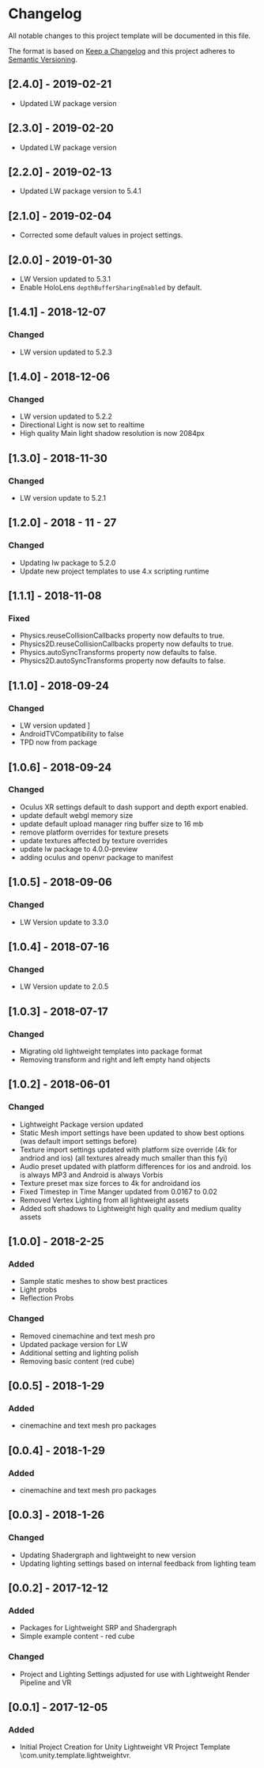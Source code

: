 # Changelog
All notable changes to this project template will be documented in this file.

The format is based on [Keep a Changelog](http://keepachangelog.com/en/1.0.0/)
and this project adheres to [Semantic Versioning](http://semver.org/spec/v2.0.0.html).

## [2.4.0] - 2019-02-21
- Updated LW package version

## [2.3.0] - 2019-02-20
- Updated LW package version

## [2.2.0] - 2019-02-13
- Updated LW package version to 5.4.1

## [2.1.0] - 2019-02-04
- Corrected some default values in project settings.

## [2.0.0] - 2019-01-30
- LW Version updated to 5.3.1
- Enable HoloLens `depthBufferSharingEnabled` by default.

## [1.4.1] - 2018-12-07

### Changed
- LW version updated to 5.2.3

## [1.4.0] - 2018-12-06

### Changed
- LW version updated to 5.2.2
- Directional Light is now set to realtime
- High quality Main light shadow resolution is now 2084px

## [1.3.0] - 2018-11-30

### Changed
- LW version update to 5.2.1

## [1.2.0] - 2018 - 11 - 27

### Changed
- Updating lw package to 5.2.0
- Update new project templates to use 4.x scripting runtime

## [1.1.1] - 2018-11-08

### Fixed
- Physics.reuseCollisionCallbacks property now defaults to true.
- Physics2D.reuseCollisionCallbacks property now defaults to true.
- Physics.autoSyncTransforms property now defaults to false.
- Physics2D.autoSyncTransforms property now defaults to false.

## [1.1.0] - 2018-09-24

### Changed
- LW version updated ]
- AndroidTVCompatibility to false
- TPD now from package

## [1.0.6] - 2018-09-24

### Changed
- Oculus XR settings default to dash support and depth export enabled.
- update default webgl memory size
- update default upload manager ring buffer size to 16 mb
- remove platform overrides for texture presets
- update textures affected by texture overrides 
- update lw package to 4.0.0-preview
- adding oculus and openvr package to manifest

## [1.0.5] - 2018-09-06

### Changed
- LW Version update to 3.3.0

## [1.0.4] - 2018-07-16

### Changed
- LW Version update to 2.0.5

## [1.0.3] - 2018-07-17

### Changed
- Migrating old lightweight templates into package format 
- Removing transform and right and left empty hand objects

## [1.0.2] - 2018-06-01

### Changed
- Lightweight Package version updated 
- Static Mesh import settings have been updated to show best options (was default import settings before)
- Texture import settings updated with platform size override (4k for andriod and ios) (all textures already much smaller than this fyi)
- Audio preset updated with platform differences for ios and android. Ios is always MP3 and Android is always Vorbis
- Texture preset max size forces to 4k for androidand ios
- Fixed Timestep in Time Manger updated from 0.0167 to 0.02
- Removed Vertex Lighting from all lightweight assets
- Added soft shadows to Lightweight high quality and medium quality assets

## [1.0.0] - 2018-2-25

### Added
- Sample static meshes to show best practices
- Light probs
- Reflection Probs

### Changed
- Removed cinemachine and text mesh pro
- Updated package version for LW 
- Additional setting and lighting polish
- Removing basic content (red cube)

## [0.0.5] - 2018-1-29

### Added
- cinemachine and text mesh pro packages

## [0.0.4] - 2018-1-29

### Added
- cinemachine and text mesh pro packages

## [0.0.3] - 2018-1-26 

### Changed 
- Updating Shadergraph and lightweight to new version
- Updating lighting settings based on internal feedback from lighting team

## [0.0.2] - 2017-12-12
### Added
- Packages for Lightweight SRP and Shadergraph
- Simple example content - red cube 

### Changed
- Project and Lighting Settings adjusted for use with Lightweight Render Pipeline and VR

## [0.0.1] - 2017-12-05

### Added
- Initial Project Creation for Unity Lightweight VR Project Template \com.unity.template.lightweightvr.

